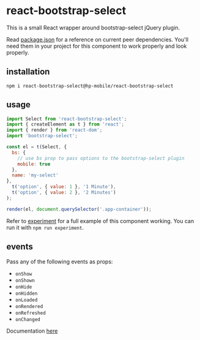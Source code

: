 # react-bootstrap-select

This is a small React wrapper around bootstrap-select jQuery plugin.

Read [package.json]() for a reference on current peer dependencies.
You'll need them in your project for this component to work properly and look properly.

## installation

`npm i react-bootstrap-select@hp-mobile/react-bootstrap-select`  


## usage

```js
import Select from 'react-bootstrap-select';
import { createElement as t } from 'react';
import { render } from 'react-dom';
import 'bootstrap-select';

const el = t(Select, {
  bs: {
    // use bs prop to pass options to the bootstrap-select plugin
    mobile: true
  },
  name: 'my-select'
},
  t('option', { value: 1 }, '1 Minute'),
  t('option', { value: 2 }, '2 Minutes')
);

render(el, document.querySelector('.app-container'));
```

Refer to [experiment]() for a full example of this component working.
You can run it with `npm run experiment`.

## events

Pass any of the following events as props:

- `onShow`
- `onShown`
- `onHide`
- `onHidden`
- `onLoaded`
- `onRendered`
- `onRefreshed`
- `onChanged`

Documentation [here](https://silviomoreto.github.io/bootstrap-select/options/#events)
